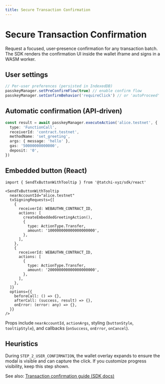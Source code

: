 ```yaml
---
title: Secure Transaction Confirmation
---
```


# Secure Transaction Confirmation

Request a focused, user‑presence confirmation for any transaction batch. The SDK renders the confirmation UI inside the wallet iframe and signs in a WASM worker.

## User settings

```ts
// Per-user preferences (persisted in IndexedDB)
passkeyManager.setPreConfirmFlow(true) // enable confirm flow
passkeyManager.setConfirmBehavior('requireClick') // or 'autoProceed'
```

## Automatic confirmation (API‑driven)

```ts
const result = await passkeyManager.executeAction('alice.testnet', {
  type: 'FunctionCall',
  receiverId: 'contract.testnet',
  methodName: 'set_greeting',
  args: { message: 'hello' },
  gas: '50000000000000',
  deposit: '0',
})
```

## Embedded button (React)

```tsx
import { SendTxButtonWithTooltip } from '@tatchi-xyz/sdk/react'

<SendTxButtonWithTooltip
  nearAccountId="alice.testnet"
  txSigningRequests={[
    {
      receiverId: WEBAUTHN_CONTRACT_ID,
      actions: [
        createEmbeddedGreetingAction(),
        {
          type: ActionType.Transfer,
          amount: '100000000000000000000',
        },
      ],
    },
    {
      receiverId: WEBAUTHN_CONTRACT_ID,
      actions: [
        {
          type: ActionType.Transfer,
          amount: '200000000000000000000',
        },
      ],
    },
  ]}
  options={{
    beforeCall: () => {},
    afterCall: (success, result) => {},
    onError: (error: any) => {},
  }}
/>
```

Props include `nearAccountId`, `actionArgs`, styling (`buttonStyle`, `tooltipStyle`), and callbacks (`onSuccess`, `onError`, `onCancel`).

## Heuristics

During `STEP_2_USER_CONFIRMATION`, the wallet overlay expands to ensure the modal is visible and can capture the click. If you customize progress visibility, keep this step shown.

See also: [Transaction confirmation guide (SDK docs)](https://github.com/web3-authn/sdk/blob/main/sdk/docs/transaction_confirmation_guide.md)
